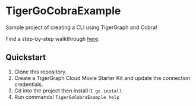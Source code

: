 # TigerGoCobraExample

Sample project of creating a CLI using TigerGraph and Cobra!

Find a step-by-step walkthrough [here](https://shreya-chaudhary.medium.com/building-a-graph-powered-cli-with-cobra-and-tigergo-f89f3bc08546).

## Quickstart

1. Clone this repository.
2. Create a TigerGraph Cloud Movie Starter Kit and update the connection credentials.
3. Cd into the project then install it. `go install`
4. Run commands! `TigerGoCobraExample help`
